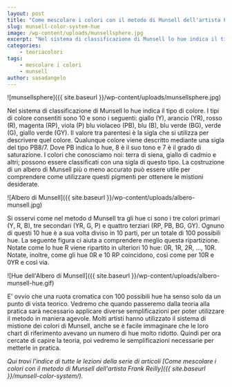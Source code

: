 ```yaml
---
layout: post
title: "Come mescolare i colori con il metodo di Munsell dell'artista Frank Reilly. Che cos'è lo hue?"
slug: munsell-color-system-hue
image: /wp-content/uploads/munsellsphere.jpg
excerpt: "Nel sistema di classificazione di Munsell lo hue indica il tipo di colore. I tipi di colore consentiti sono 10 e sono i seguenti: giallo (Y), arancio"
categories:
    - teoriacolori
tags:
    - mescolare i colori
    - munsell
author: sasadangelo
---
```


![munsellsphere]({{ site.baseurl }}/wp-content/uploads/munsellsphere.jpg)

Nel sistema di classificazione di Munsell lo hue indica il tipo di colore. I tipi di colore consentiti sono 10 e sono i seguenti: giallo (Y), arancio (YR), rosso (R), magenta (RP), viola (P) blu violaceo (PB), blu (B), blu verde (BG), verde (G), giallo verde (GY). Il valore tra parentesi è la sigla che si utilizza per descrivere quel colore. Qualunque colore viene descritto mediante una sigla del tipo PB8/7. Dove PB indica lo hue, 8 è il suo tono e 7 è il grado di saturazione. I colori che conosciamo noi: terra di siena, giallo di cadmio e altri; possono essere classificati con una sigla di questo tipo. La costruzione di un albero di Munsell più o meno accurato può essere utile per comprendere come utilizzare questi pigmenti per ottenere le mistioni desiderate.

![Albero di Munsell]({{ site.baseurl }}/wp-content/uploads/albero-munsell.jpg)

Si osservi come nel metodo d Munsell tra gli hue ci sono i tre colori primari (Y, R, B), tre secondari (YR, G, P) e quattro terziari (RP, PB, BG, GY). Ognuno di questi 10 hue è a sua volta diviso in 10 parti, per un totale di 100 possibili hue. La seguente figura ci aiuta a comprendere meglio questa ripartizione. Notate come lo hue R viene ripartito in ulteriori 10 hue: 0R, 1R, 2R, ..., 10R. Notate, inoltre, come gli hue 0R e 10 RP coincidono, così come per 10R e 0YR e così via.

![Hue dell'Albero di Munsell]({{ site.baseurl }}/wp-content/uploads/albero-munsell-hue.gif)

E' ovvio che una ruota cromatica con 100 possibili hue ha senso solo da un punto di vista teorico. Vedremo che quando passeremo dalla teoria alla pratica sarà necessario applicare diverse semplificazioni per poter utilizzare il metodo in maniera agevole. Molti artisti hanno utilizzato il sistema di mistione dei colori di Munsell, anche se è facile immaginare che le loro chart di riferimento avevano un numero di hue molto ridotto. Quindi per ora cercate di capire la teoria, poi vedremo le semplificazioni necessarie per metterle in pratica.

_Qui trovi l'indice di tutte le lezioni della serie di articoli [Come mescolare i colori con il metodo di Munsell dell'artista Frank Reilly]({{ site.baseurl }}/munsell-color-system/)._
